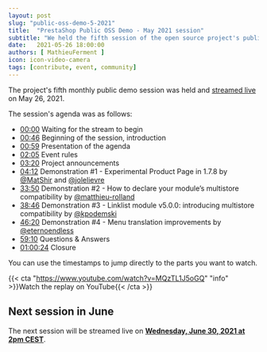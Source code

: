 ```yaml
---
layout: post
slug: "public-oss-demo-5-2021"
title:  "PrestaShop Public OSS Demo - May 2021 session"
subtitle: "We held the fifth session of the open source project's public demo"
date:   2021-05-26 18:00:00
authors: [ MathieuFerment ]
icon: icon-video-camera
tags: [contribute, event, community]
---
```


The project's fifth monthly public demo session was held and [streamed live](https://www.youtube.com/watch?v=MQzTL1J5oGQ) on May 26, 2021.

The session's agenda was as follows:

- [00:00](https://www.youtube.com/watch?v=MQzTL1J5oGQ) Waiting for the stream to begin
- [00:46](https://www.youtube.com/watch?v=MQzTL1J5oGQ&t=46) Beginning of the session, introduction
- [00:59](https://www.youtube.com/watch?v=MQzTL1J5oGQ&t=59) Presentation of the agenda
- [02:05](https://www.youtube.com/watch?v=MQzTL1J5oGQ&t=125) Event rules
- [03:20](https://www.youtube.com/watch?v=MQzTL1J5oGQ&t=200) Project announcements
- [04:12](https://www.youtube.com/watch?v=MQzTL1J5oGQ&t=252) Demonstration #1 - Experimental Product Page in 1.7.8 by [@MatShir](https://github.com/MatShir) and [@jolelievre](https://github.com/jolelievre)
- [33:50](https://www.youtube.com/watch?v=MQzTL1J5oGQ&t=2030) Demonstration #2 - How to declare your module’s multistore compatibility by [@matthieu-rolland](https://github.com/matthieu-rolland)
- [38:46](https://www.youtube.com/watch?v=MQzTL1J5oGQ&t=2326) Demonstration #3 - Linklist module v5.0.0: introducing multistore compatibility by [@kpodemski](https://github.com/kpodemski)
- [46:20](https://www.youtube.com/watch?v=MQzTL1J5oGQ&t=2780) Demonstration #4 - Menu translation improvements by [@eternoendless](https://github.com/eternoendless)
- [59:10](https://www.youtube.com/watch?v=MQzTL1J5oGQ&t=3550) Questions & Answers
- [01:00:24](https://www.youtube.com/watch?v=MQzTL1J5oGQ&t=3624) Closure


You can use the timestamps to jump directly to the parts you want to watch.

{{< cta "https://www.youtube.com/watch?v=MQzTL1J5oGQ" "info" >}}Watch the replay on YouTube{{< /cta >}}

## Next session in June

The next session will be streamed live on [**Wednesday, June 30, 2021 at 2pm CEST**](https://www.youtube.com/watch?v=Flyqo21eICg).


